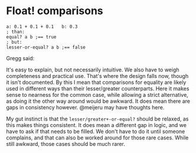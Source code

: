 # Float! comparisons

```
a: 0.1 + 0.1 + 0.1   b: 0.3
; than:
equal? a b ;== true
; but:
lesser-or-equal? a b ;== false
```

Gregg said:

It's easy to explain, but not necessarily intuitive. We also have to weigh completeness and practical use. That's where the design falls now, though it isn't documented. By this I mean that comparisons for equality are likely used in different ways than their lesser/greater counterparts. Here it makes sense to nearness for the common case, while allowing a strict alternative, as doing it the other way around would be awkward. It does mean there are gaps in consistency however. @meijeru may have thoughts here.

My gut instinct is that the `lesser/greater+-or-equal?` should be relaxed, as this makes things consistent. It does mean a different gap in logic, and we have to ask if that needs to be filled. We don't have to do it until someone complains, and that can also be worked around for those rare cases. While still awkward, those cases should be much rarer.